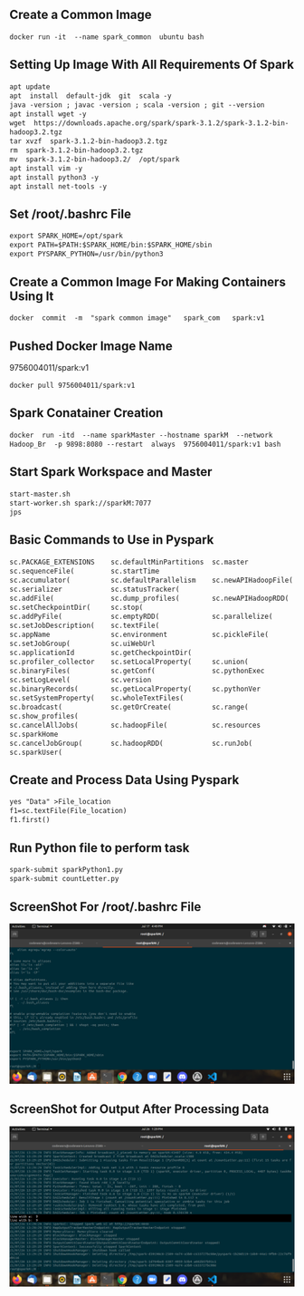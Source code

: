 ## Create a Common Image ##



```
docker run -it  --name spark_common  ubuntu bash
```



## Setting Up Image With All Requirements Of Spark ##



```
apt update
apt  install  default-jdk  git  scala -y 
java -version ; javac -version ; scala -version ; git --version 
apt install wget -y
wget  https://downloads.apache.org/spark/spark-3.1.2/spark-3.1.2-bin-hadoop3.2.tgz
tar xvzf  spark-3.1.2-bin-hadoop3.2.tgz 
rm  spark-3.1.2-bin-hadoop3.2.tgz 
mv  spark-3.1.2-bin-hadoop3.2/  /opt/spark 
apt install vim -y
apt install python3 -y
apt install net-tools -y
```



## Set /root/.bashrc File ##



```
export SPARK_HOME=/opt/spark
export PATH=$PATH:$SPARK_HOME/bin:$SPARK_HOME/sbin
export PYSPARK_PYTHON=/usr/bin/python3
```



## Create a Common Image For Making Containers Using It ##



```
docker  commit  -m  "spark common image"   spark_com   spark:v1 
```



## Pushed Docker Image Name ##



9756004011/spark:v1
```
docker pull 9756004011/spark:v1
```



## Spark Conatainer Creation ##



```
docker  run -itd  --name sparkMaster --hostname sparkM  --network Hadoop_Br  -p 9898:8080 --restart  always  9756004011/spark:v1 bash
```



## Start Spark Workspace and Master ##



```
start-master.sh
start-worker.sh spark://sparkM:7077
jps
```



## Basic Commands to Use in Pyspark ##



```
sc.PACKAGE_EXTENSIONS    sc.defaultMinPartitions  sc.master                sc.sequenceFile(         sc.startTime
sc.accumulator(          sc.defaultParallelism    sc.newAPIHadoopFile(     sc.serializer            sc.statusTracker(
sc.addFile(              sc.dump_profiles(        sc.newAPIHadoopRDD(      sc.setCheckpointDir(     sc.stop(
sc.addPyFile(            sc.emptyRDD(             sc.parallelize(          sc.setJobDescription(    sc.textFile(
sc.appName               sc.environment           sc.pickleFile(           sc.setJobGroup(          sc.uiWebUrl
sc.applicationId         sc.getCheckpointDir(     sc.profiler_collector    sc.setLocalProperty(     sc.union(
sc.binaryFiles(          sc.getConf(              sc.pythonExec            sc.setLogLevel(          sc.version
sc.binaryRecords(        sc.getLocalProperty(     sc.pythonVer             sc.setSystemProperty(    sc.wholeTextFiles(
sc.broadcast(            sc.getOrCreate(          sc.range(                sc.show_profiles(        
sc.cancelAllJobs(        sc.hadoopFile(           sc.resources             sc.sparkHome             
sc.cancelJobGroup(       sc.hadoopRDD(            sc.runJob(               sc.sparkUser(   
```



## Create and Process Data Using Pyspark ##



```
yes "Data" >File_location
f1=sc.textFile(File_location)
f1.first()
```



## Run Python file to perform task



```
spark-submit sparkPython1.py
spark-submit countLetter.py
```



## ScreenShot For /root/.bashrc File ##



<img src="r.png">



## ScreenShot for Output After Processing Data



<img src="ot.png">


